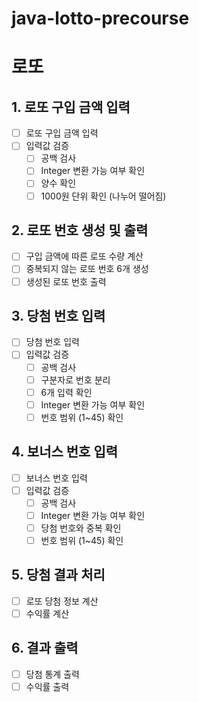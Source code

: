 # java-lotto-precourse
# 로또
## 1. 로또 구입 금액 입력
- [ ] 로또 구입 금액 입력
- [ ] 입력값 검증
    - [ ] 공백 검사
    - [ ] Integer 변환 가능 여부 확인
    - [ ] 양수 확인
    - [ ] 1000원 단위 확인 (나누어 떨어짐)
## 2. 로또 번호 생성 및 출력
- [ ] 구입 금액에 따른 로또 수량 계산
- [ ] 중복되지 않는 로또 번호 6개 생성
- [ ] 생성된 로또 번호 출력
## 3. 당첨 번호 입력
- [ ] 당첨 번호 입력
- [ ] 입력값 검증
    - [ ] 공백 검사
    - [ ] 구분자로 번호 분리
    - [ ] 6개 입력 확인
    - [ ] Integer 변환 가능 여부 확인
    - [ ] 번호 범위 (1~45) 확인
## 4. 보너스 번호 입력
- [ ] 보너스 번호 입력
- [ ] 입력값 검증
    - [ ] 공백 검사
    - [ ] Integer 변환 가능 여부 확인
    - [ ] 당첨 번호와 중복 확인
    - [ ] 번호 범위 (1~45) 확인
## 5. 당첨 결과 처리
- [ ] 로또 당첨 정보 계산
- [ ] 수익률 계산
## 6. 결과 출력
- [ ] 당첨 통계 출력
- [ ] 수익률 출력